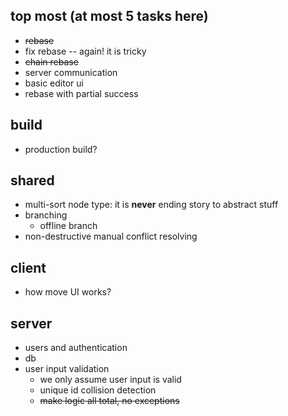 
## top most (at most 5 tasks here)

* ~~rebase~~
* fix rebase -- again! it is tricky
* ~~chain rebase~~
* server communication
* basic editor ui
* rebase with partial success

## build
* production build?


## shared
* multi-sort node type: it is **never** ending story to abstract stuff
* branching
    * offline branch
* non-destructive manual conflict resolving

## client

* how move UI works?

## server

* users and authentication
* db
* user input validation
    * we only assume user input is valid
    * unique id collision detection
    * ~~make logic all total, no exceptions~~

